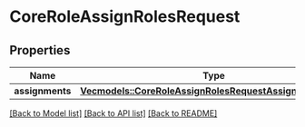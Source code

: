 # CoreRoleAssignRolesRequest

## Properties

Name | Type | Description | Notes
------------ | ------------- | ------------- | -------------
**assignments** | [**Vec<models::CoreRoleAssignRolesRequestAssignmentsInner>**](core_role_assign_roles_request_assignments_inner.md) |  | 

[[Back to Model list]](../README.md#documentation-for-models) [[Back to API list]](../README.md#documentation-for-api-endpoints) [[Back to README]](../README.md)


